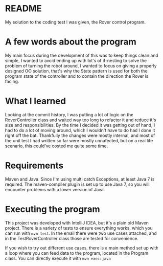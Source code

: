 # README #

My solution to the coding test I was given, the Rover control program.

# A few words about the program #

My main focus during the development of this was to keep things clean and simple, I wanted to avoid ending up with lot's of if-nesting to solve the problem of turning the robot around, I wanted to focus on giving a properly designed OO solution, that's why the State pattern is used for both the program state of the controller and to contain the direction the Rover is facing.

# What I learned #

Looking at the commit history, I was putting a lot of logic on the RoverController class and waited way too long to refactor it and reduce it's size and responsibilities. By the time I decided it was getting out of hand, I had to do a lot of moving around, which I wouldn't have to do had I done it right off the bat. Thankfully the changes were mostly internal, and most of the unit test I had written so far were mostly unnafected, but on a real life scenario, this could've costed me quite some time.

# Requirements #

Maven and Java. Since I'm using multi catch Exceptions, at least Java 7 is required. The maven-compiler plugin is set up to use Java 7, so you will encounter problems with a lower version of Java.

# Executing the program #

This project was developed with IntelliJ IDEA, but it's a plain old Maven project. There is a variety of tests to ensure everything works, which you can run with `mvn test`. In the email there were two use cases attached, and in the TestRoverController class those are tested for convenience.

If you wish to try out different use cases, there is a main method set up with a loop where you can feed data to the program, located in the Program class. You can directly execute it with `mvn exec:java` 